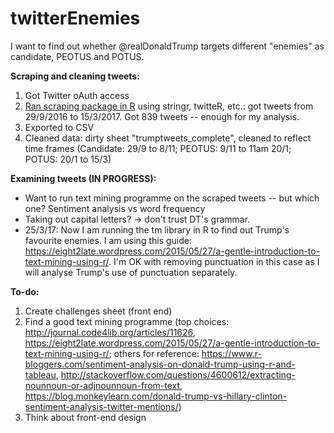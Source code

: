 # twitterEnemies

I want to find out whether @realDonaldTrump targets different "enemies" as candidate, PEOTUS and POTUS.

<b>Scraping and cleaning tweets:</b>
1. Got Twitter oAuth access
2. <a href="http://www.interhacktives.com/2017/01/25/scrape-tweets-r-journalists/">Ran scraping package in R</a> using stringr, twitteR, etc.: got tweets from 29/9/2016 to 15/3/2017. Got 839 tweets -- enough for my analysis.
3. Exported to CSV
4. Cleaned data: dirty sheet "trumptweets_complete", cleaned to reflect time frames (Candidate: 29/9 to 8/11; PEOTUS: 9/11 to 11am 20/1; POTUS: 20/1 to 15/3)

<b>Examining tweets (IN PROGRESS):</b>
- Want to run text mining programme on the scraped tweets -- but which one? Sentiment analysis vs word frequency
- Taking out capital letters? -> don't trust DT's grammar.
- 25/3/17:  Now I am running the tm library in R to find out Trump's favourite enemies. I am using this guide: https://eight2late.wordpress.com/2015/05/27/a-gentle-introduction-to-text-mining-using-r/. I'm OK with removing punctuation in this case as I will analyse Trump's use of punctuation separately.

<b>To-do:</b>
1. Create challenges sheet (front end)
2. Find a good text mining programme (top choices: http://journal.code4lib.org/articles/11626, https://eight2late.wordpress.com/2015/05/27/a-gentle-introduction-to-text-mining-using-r/; others for reference: https://www.r-bloggers.com/sentiment-analysis-on-donald-trump-using-r-and-tableau, http://stackoverflow.com/questions/4600612/extracting-nounnoun-or-adjnounnoun-from-text, https://blog.monkeylearn.com/donald-trump-vs-hillary-clinton-sentiment-analysis-twitter-mentions/)
3. Think about front-end design
